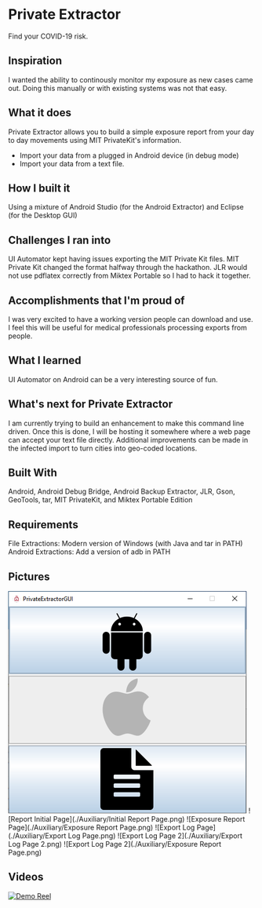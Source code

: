 # Private Extractor 

Find your COVID-19 risk.

## Inspiration

I wanted the ability to continously monitor my exposure as new cases came out. Doing this manually or with existing systems was not that easy.

## What it does

Private Extractor allows you to build a simple exposure report from your day to day movements using MIT PrivateKit's information.

-   Import your data from a plugged in Android device (in debug mode)
-   Import your data from a text file.

## How I built it

Using a mixture of Android Studio (for the Android Extractor) and Eclipse (for the Desktop GUI)

## Challenges I ran into

UI Automator kept having issues exporting the MIT Private Kit files. MIT Private Kit changed the format halfway through the hackathon. JLR would not use pdflatex correctly from Miktex Portable so I had to hack it together.

## Accomplishments that I'm proud of

I was very excited to have a working version people can download and use.
I feel this will be useful for medical professionals processing exports from people.

## What I learned

UI Automator on Android can be a very interesting source of fun.

## What's next for Private Extractor

I am currently trying to build an enhancement to make this command line driven.
Once this is done, I will be hosting it somewhere where a web page can accept your text file directly.
Additional improvements can be made in the infected import to turn cities into geo-coded locations.

## Built With

Android, Android Debug Bridge, Android Backup Extractor, JLR, Gson, GeoTools, tar, MIT PrivateKit, and Miktex Portable Edition

## Requirements

File Extractions: Modern version of Windows (with Java and tar in PATH)
Android Extractions: Add a version of adb in PATH

## Pictures

![Basic UI](./Auxiliary/GUI.png)
![Report Initial Page](./Auxiliary/Initial Report Page.png)
![Exposure Report Page](./Auxiliary/Exposure Report Page.png)
![Export Log Page](./Auxiliary/Export Log Page.png)
![Export Log Page 2](./Auxiliary/Export Log Page 2.png)
![Export Log Page 2](./Auxiliary/Exposure Report Page.png)

## Videos

[![Demo Reel](https://img.youtube.com/vi/glnkhx6CnHU/0.jpg)](https://www.youtube.com/watch?v=glnkhx6CnHU)
